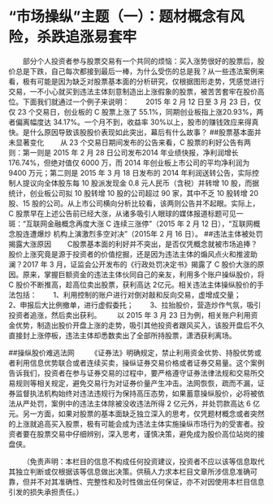 # “市场操纵”主题（一）：题材概念有风险，杀跌追涨易套牢

&emsp;&emsp;部分个人投资者参与股票交易有一个共同的烦恼：买入涨势很好的股票后，股价总是下跌，自己每次都接到最后一棒，为什么受伤的总是我？从一些违法案例来看，极有可能是因为缺乏对股票基本面的分析研究，仅根据图形走势，凭感觉进行交易，一不小心就买到违法主体刻意制造出上涨假象的股票，被苦苦套牢在股价高位。下面我们就通过一个例子来说明：
&emsp;&emsp;2015 年 2 月 12 日至 3 月 23 日，仅仅 23 个交易日，创业板的 C 股票上涨了 55.1%，同期创业板指上涨20.93%，两者偏离幅度达 34.17%。一个月不到，收益率 30%以上，股市的赚钱效应来得真快。是什么原因导致该股股价表现如此突出，幕后有什么故事？
##股票基本面并未显著变化
&emsp;&emsp;从 23 个交易日期间发布的公告来看，C 股票的利好公告有两则：第一则是 2015 年 2 月 28 日公司发布2014 年业绩快报，净利润增长 176.74%，但绝对值仅 6000 万，而 2014 年创业板上市公司的平均净利润为9400 万元；第二则是 2015 年 3 月 18 日发布的 2014 年利润送转公告，实际控制人提议向全体股东每 10 股派发现金 0.8 元人民币（含税）并转增 10 股，而据统计，创业板公司拟 10 股转增 10 股的公司超过 90 家，其中不乏 10 股转增 20 股、15 股的公司。从上市公司横向分析比较看，该两则公告并不起眼。实际上，C 股票早在上述公告前已经大涨，从诸多吸引人眼球的媒体报道标题可见一斑：“互联网金融概念再度大涨 C 连续三涨停”（2015 年 2 月 12 日），“互联网概念股连遭爆炒 机构上演激烈多空对决”（2015年 2 月 16 日）。
##违法主体被处罚揭露大涨原因
&emsp;&emsp;C股票基本面的利好并不突出，是否仅凭概念就被市场追捧？股价上涨究竟是源于投资者的价值挖掘，还是因为违法主体的煽风点火和推波助澜？2017 年 3 月，证监会公开发布的《行政处罚决定书》揭露了 C 股价大涨的原因。原来，掌握巨额资金的违法主体伙同自己的亲友，利用多个账户操纵股价，将 C 股价不断推高，趁高位卖出股票，获利高达 2亿元。相关违法主体操纵股价的手法包括：
&emsp;&emsp;1、利用控制的账户进行对倒对敲和反向交易，虚增成交量；
&emsp;&emsp;2、申报后大比例撤单，进行虚假委托；
&emsp;&emsp;3、拉抬股价，营造炒作气氛，吸引投资者追涨，然后卖出获利。
&emsp;&emsp;以 2015 年 3 月 23 日为例，相关账户利用资金优势，制造出股价开盘上涨的走势，吸引其他投资者跟风买入，该股开盘后不久直接封上涨停板，违法主体却悉数卖出了全部所持股票，潇洒获利离场。

##操纵股价难逃法网
&emsp;&emsp;《证券法》明确规定，禁止利用资金优势、持股优势或者利用信息优势联合或者连续买卖，操纵证券交易价格或者证券交易量。这个案例告诉我们，投资者在参与证券交易的过程中，要严格遵守证券法律法规和交易所交易规则等相关规定，避免交易行为对证券价量产生冲击。法网恢恢，疏而不漏，证券监督执法机构始终对违法违规行为保持高压态势，如果蓄意操纵股价，必将被依法从严处罚，案例中的违法主体除被没收违法所得 2 亿元外，并处罚款高达 6 亿元。另一方面，如果对股票的基本面缺乏独立深入的思考，仅凭题材概念或者突然的上涨就追高买入股票，极有可能会成为违法主体实施操纵市场行为的受害者。投资者要在股票交易中仔细辨别，深入思考，谨慎决策，避免成为股价高位站岗的接盘侠。

&emsp;&emsp;（免责声明：本栏目的信息不构成任何投资建议，投资者不应以该等信息取代其独立判断或仅根据该等信息做出决策。供稿人力求本栏目文章所涉信息准确可靠，但并不对其准确性、完整性和及时性做出任何保证，亦不对因使用本栏目信息引发的损失承担责任。）